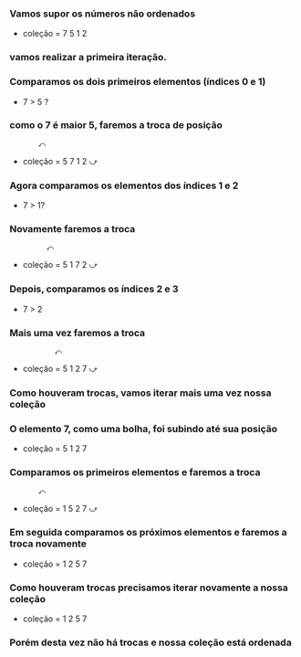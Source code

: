 ### Vamos supor os números não ordenados
- coleção = 7 5 1 2

### vamos realizar a primeira iteração.
### Comparamos os dois primeiros elementos (índices 0 e 1)
- 7 > 5 ?

### como o 7 é maior 5, faremos a troca de posição

           ⤺
- coleção = 5 7 1 2
           ⤻
### Agora comparamos os elementos dos índices 1 e 2

- 7 > 1?

### Novamente faremos a troca
             ⤺
- coleção = 5 1 7 2
             ⤻

### Depois, comparamos os índices 2 e 3

- 7 > 2

### Mais uma vez faremos a troca
               ⤺
- coleção = 5 1 2 7
               ⤻

### Como houveram trocas, vamos iterar mais uma vez nossa coleção
### O elemento 7, como uma bolha, foi subindo até sua posição
- coleção = 5 1 2 7

### Comparamos os primeiros elementos e faremos a troca
           ⤺
- coleção = 1 5 2 7
           ⤻

### Em seguida comparamos os próximos elementos e faremos a troca novamente

- coleção = 1 2 5 7

### Como houveram trocas precisamos iterar novamente a nossa coleção
- coleção = 1 2 5 7

### Porém desta vez não há trocas e nossa coleção está ordenada